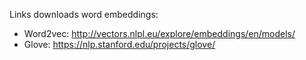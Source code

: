 Links downloads word embeddings:

- Word2vec: http://vectors.nlpl.eu/explore/embeddings/en/models/
- Glove: https://nlp.stanford.edu/projects/glove/

